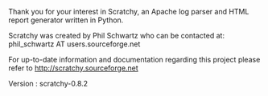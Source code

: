 
Thank you for your interest in Scratchy, an Apache
log parser and HTML report generator written in Python.

Scratchy was created by Phil Schwartz who can be contacted at:
phil_schwartz AT users.sourceforge.net

For up-to-date information and documentation regarding 
this project please refer to http://scratchy.sourceforge.net

Version : scratchy-0.8.2
